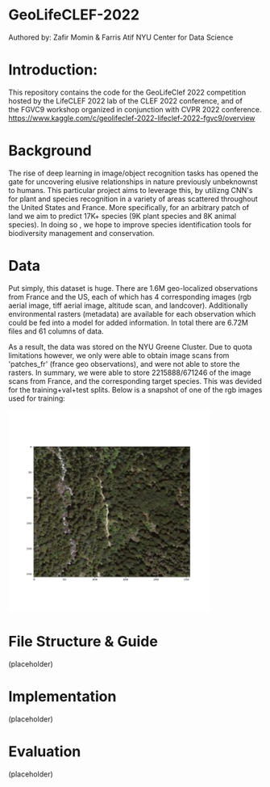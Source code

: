 # GeoLifeCLEF-2022
Authored by: Zafir Momin & Farris Atif
NYU Center for Data Science

# Introduction:

This repository contains the code for the GeoLifeClef 2022 competition hosted by the LifeCLEF 2022 lab of the CLEF 2022 conference, and of the FGVC9 workshop organized in conjunction with CVPR 2022 conference.
https://www.kaggle.com/c/geolifeclef-2022-lifeclef-2022-fgvc9/overview

# Background

The rise of deep learning in image/object recognition tasks has opened the gate for uncovering elusive relationships in nature previously unbeknownst to humans. This particular project aims to leverage this, by utilizng CNN's for plant and species recognition in a variety of areas scattered throughout the United States and France. More specifically, for an arbitrary patch of land we aim to predict 17K+ species (9K plant species and 8K animal species). In doing so , we hope to improve species identification tools for biodiversity management and conservation.

# Data

Put simply, this dataset is huge. There are 1.6M geo-localized observations from France and the US, each of which has 4 corresponding images (rgb aerial image, tiff aerial image, altitude scan, and landcover). Additionally environmental rasters (metadata) are available for each observation which could be fed into a model for added information. In total there are 6.72M files and 61 columns of data.

As a result, the data was stored on the NYU Greene Cluster. Due to quota limitations however, we only were able to obtain image scans from 'patches_fr' (france geo observations), and were not able to store the rasters. In summary, we were able to store 2215888/671246 of the image scans from France, and the corresponding target species. This was devided for the training+val+test splits. Below is a snapshot of one of the rgb images used for training:


<img src="https://github.com/farris/GeoLifeCLEF-2022/blob/master/test.png" width="400" height="400">

# File Structure & Guide

(placeholder)

# Implementation

(placeholder)

# Evaluation

(placeholder)


